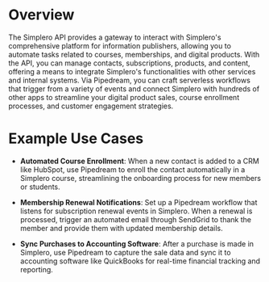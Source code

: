 # Overview

The Simplero API provides a gateway to interact with Simplero's comprehensive platform for information publishers, allowing you to automate tasks related to courses, memberships, and digital products. With the API, you can manage contacts, subscriptions, products, and content, offering a means to integrate Simplero's functionalities with other services and internal systems. Via Pipedream, you can craft serverless workflows that trigger from a variety of events and connect Simplero with hundreds of other apps to streamline your digital product sales, course enrollment processes, and customer engagement strategies.

# Example Use Cases

- **Automated Course Enrollment**: When a new contact is added to a CRM like HubSpot, use Pipedream to enroll the contact automatically in a Simplero course, streamlining the onboarding process for new members or students.

- **Membership Renewal Notifications**: Set up a Pipedream workflow that listens for subscription renewal events in Simplero. When a renewal is processed, trigger an automated email through SendGrid to thank the member and provide them with updated membership details.

- **Sync Purchases to Accounting Software**: After a purchase is made in Simplero, use Pipedream to capture the sale data and sync it to accounting software like QuickBooks for real-time financial tracking and reporting.
